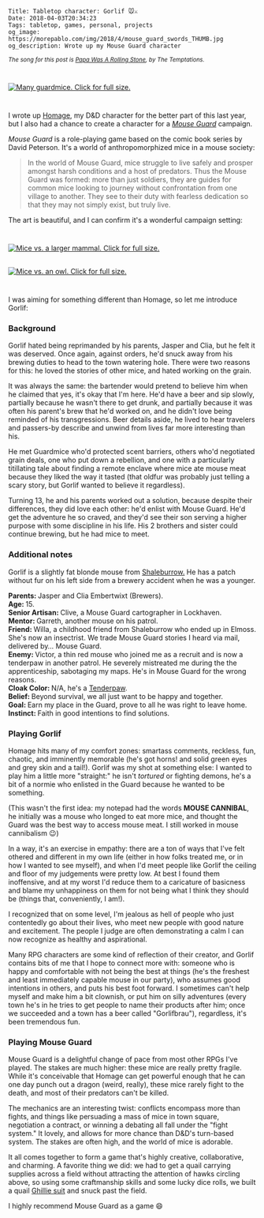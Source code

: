     Title: Tabletop character: Gorlif 🐭⚔️
    Date: 2018-04-03T20:34:23
    Tags: tabletop, games, personal, projects
    og_image: https://morepablo.com/img/2018/4/mouse_guard_swords_THUMB.jpg
    og_description: Wrote up my Mouse Guard character

<small><em>The song for this post is <a href="https://www.youtube.com/watch?v=pJV2pWFyfn4">Papa Was A Rolling Stone</a>, by The Temptations.</em></small>

<div class="caption-img-block" style="margin: 25px auto">
<a href="/img/2018/4/mouse_guard_swords.jpg" target="blank">
<img src="/img/2018/4/mouse_guard_swords_THUMB.jpg" alt="Many guardmice. Click for full size." style="margin: 15px auto;" />
</a>
</div>

I wrote up [Homage][1], my D&D character for the better part of this last year,
but I also had a chance to create a character for a _[Mouse Guard][2]_ campaign.

_Mouse Guard_ is a role-playing game based on the comic book series by David
Peterson. It's a world of anthropomorphized mice in a mouse society:

> In the world of Mouse Guard, mice struggle to live safely and prosper amongst
> harsh conditions and a host of predators. Thus the Mouse Guard was formed:
> more than just soldiers, they are guides for common mice looking to journey
> without confrontation from one village to another.  They see to their duty
> with fearless dedication so that they may not simply exist, but truly live.

The art is beautiful, and I can confirm it's a wonderful campaign setting:

<div class="caption-img-block" style="margin: 25px auto">
<a href="/img/2018/4/mouse_guard_wolf.jpg" target="blank">
<img src="/img/2018/4/mouse_guard_wolf_THUMB.jpg" alt="Mice vs. a larger mammal. Click for full size." style="margin: 15px auto;" />
</a>
<a href="/img/2018/4/mouse_guard_owl.jpg" target="blank">
<img src="/img/2018/4/mouse_guard_owl_THUMB.jpg" alt="Mice vs. an owl. Click for full size." style="margin: 15px auto;" />
</a>
</div>

I was aiming for something different than Homage, so let me introduce Gorlif:

### Background

Gorlif hated being reprimanded by his parents, Jasper and Clia, but he felt it
was deserved. Once again, against orders, he'd snuck away from his brewing
duties to head to the town watering hole. There were two reasons for this: he
loved the stories of other mice, and hated working on the grain.

It was always the same: the bartender would pretend to believe him when he
claimed that yes, it's okay that I'm here. He'd have a beer and sip slowly,
partially because he wasn't there to get drunk, and partially because it was
often his parent's brew that he'd worked on, and he didn't love being reminded
of his transgressions. Beer details aside, he lived to hear travelers and
passers-by describe and unwind from lives far more interesting than his.

He met Guardmice who'd protected scent barriers, others who'd negotiated grain
deals, one who put down a rebellion, and one with a particularly titillating
tale about finding a remote enclave where mice ate mouse meat because they liked
the way it tasted (that oldfur was probably just telling a scary story, but
Gorlif wanted to believe it regardless).

Turning 13, he and his parents worked out a solution, because despite their
differences, they did love each other: he'd enlist with Mouse Guard. He'd get
the adventure he so craved, and they'd see their son serving a higher purpose
with some discipline in his life. His 2 brothers and sister could continue
brewing, but he had mice to meet.

### Additional notes

Gorlif is a slightly fat blonde mouse from [Shaleburrow.][3] He has a patch
without fur on his left side from a brewery accident when he was a younger.

<style>
#mouse-guard-styling dt {
  font-weight: bold;
  display: inline;
  margin: 0;
  text-indent: right;
}
#mouse-guard-styling dt::after {
  content: ": ";
}
#mouse-guard-styling div {
  margin: 0;
  padding: 0;
}
#mouse-guard-styling dd {
  display: inline;
  text-indent: left;
  margin: 5px 0 5px 0;
}
</style>

<dl id="mouse-guard-styling">

<div>
<dt>Parents</dt>
<dd>Jasper and Clia Embertwixt (Brewers).</dd>
</div>

<div>
<dt>Age</dt>
<dd>15.</dd>
</div>

<div>
<dt>Senior Artisan</dt>
<dd>Clive, a Mouse Guard cartographer in Lockhaven.</dd>
</div>

<div>
<dt>Mentor</dt>
<dd>Garreth, another mouse on his patrol.</dd>
</div>

<div>
<dt>Friend</dt>
<dd>Willa, a childhood friend from Shaleburrow who ended up in Elmoss. She's
now an insectrist. We trade Mouse Guard stories I heard via mail, delivered by…
Mouse Guard.</dd>
</div>

<div>
<dt>Enemy</dt>
<dd>Victor, a thin red mouse who joined me as a recruit and is now a
tenderpaw in another patrol. He severely mistreated me during the the
apprenticeship, sabotaging my maps. He's in Mouse Guard for the wrong reasons.</dd>
</div>

<div>
<dt>Cloak Color</dt>
<dd>N/A, he's a <a href="http://mouseguard.wikia.com/wiki/Mouse_Guard_(faction)#Ranks_of_the_Guard">Tenderpaw</a>.</dd>
</div>

<div>
<dt>Belief</dt>
<dd>Beyond survival, we all just want to be happy and together.</dd>
</div>

<div>
<dt>Goal</dt>
<dd>Earn my place in the Guard, prove to all he was right to leave home.</dd>
</div>

<div>
<dt>Instinct</dt>
<dd>Faith in good intentions to find solutions.</dd>
</div>
</dl>

### Playing Gorlif

Homage hits many of my comfort zones: smartass comments, reckless, fun, chaotic,
and imminently memorable (he's got horns! and solid green eyes and grey skin and
a tail!). Gorlif was my shot at something else: I wanted to play him a little
more "straight:" he isn't _tortured_ or fighting demons, he's a bit of a normie
who enlisted in the Guard because he wanted to be something.

(This wasn't the first idea: my notepad had the words **MOUSE CANNIBAL**, he
initially was a mouse who longed to eat more mice, and thought the Guard was the
best way to access mouse meat. I still worked in mouse cannibalism 😉)

In a way, it's an exercise in empathy: there are a ton of ways that I've felt
othered and different in my own life (either in how folks treated me, or in how
I wanted to see myself), and when I'd meet people like Gorlif the ceiling and
floor of my judgements were pretty low. At best I found them inoffensive, and
at my worst I'd reduce them to a caricature of basicness and blame my unhappiness
on them for not being what I think they should be (things that, conveniently, I
am!).

I recognized that on some level, I'm jealous as hell of people who just
contentedly go about their lives, who meet new people with good nature and
excitement.  The people I judge are often demonstrating a calm I can now
recognize as healthy and aspirational.

Many RPG characters are some kind of reflection of their creator, and Gorlif
contains bits of me that I hope to connect more with: someone who is
happy and comfortable with not being the best at things (he's the freshest and
least immediately capable mouse in our party), who assumes good intentions in
others, and puts his best foot forward. I sometimes can't help myself and make
him a bit clownish, or put him on silly adventures (every town he's in he tries
to get people to name their products after him; once we succeeded and a town has
a beer called "Gorlifbrau"), regardless, it's been tremendous fun.

### Playing Mouse Guard

Mouse Guard is a delightful change of pace from most other RPGs I've played. The
stakes are much higher: these mice are really pretty fragile. While it's
conceivable that Homage can get powerful enough that he can one day punch out a
dragon (weird, really), these mice rarely fight to the death, and most of their
predators can't be killed.

The mechanics are an interesting twist: conflicts encompass more than fights,
and things like persuading a mass of mice in town square, negotiation a
contract, or winning a debating all fall under the "fight system." It lovely,
and allows for more chance than D&D's turn-based system. The stakes are often high,
and the world of mice is adorable.

It all comes together to form a game that's highly creative, collaborative, and
charming. A favorite thing we did: we had to get a quail carrying supplies
across a field without attracting the attention of hawks circling above, so
using some craftmanship skills and some lucky dice rolls, we built a quail
[Ghillie suit][4] and snuck past the field.

I highly recommend Mouse Guard as a game 😄

   [1]: /2018/04/tabletop-character-homage.html
   [2]: http://www.mouseguard.net/
   [3]: https://fightfor.obsidianportal.com/wikis/shaleburrow
   [4]: https://en.wikipedia.org/wiki/Ghillie_suit
